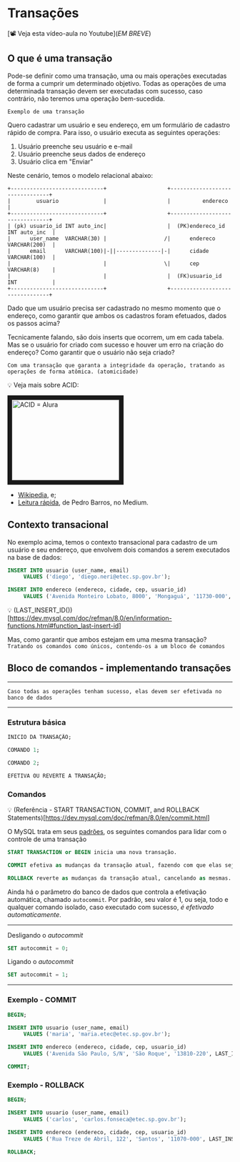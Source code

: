 # Transações

[📽 Veja esta vídeo-aula no Youtube](_EM BREVE_)

## O que é uma transação

Pode-se definir como uma transação, uma ou mais operações executadas de forma a cumprir um determinado objetivo.
Todas as operações de uma determinada transação devem ser executadas com sucesso, caso contrário, não teremos uma operação bem-sucedida.

`Exemplo de uma transação`

Quero cadastrar um usuário e seu endereço, em um formulário de cadastro rápido de compra. Para isso, o usuário executa as seguintes operações:

1. Usuário preenche seu usuário e e-mail
2. Usuário preenche seus dados de endereço
3. Usuário clica em "Enviar"

Neste cenário, temos o modelo relacional abaixo:

```text
+-----------------------------+                   +--------------------------------+
|        usuario              |                   |          endereco              |
+-----------------------------+                   +--------------------------------+
| (pk) usuario_id INT auto_inc|                   |  (PK)endereco_id INT auto_inc  |
|      user_name  VARCHAR(30) |                  /|      endereco    VARCHAR(200)  |
|      email      VARCHAR(100)|-||--------------|-|      cidade      VARCHAR(100)  |
|                             |                  \|      cep         VARCHAR(8)    |
|                             |                   |  (FK)usuario_id  INT           |
+-----------------------------+                   +--------------------------------+
```

Dado que um usuário precisa ser cadastrado no mesmo momento que o endereço, como garantir que ambos os cadastros foram efetuados, dados os passos acima?

Tecnicamente falando, são dois inserts que ocorrem, um em cada tabela.
Mas se o usuário for criado com sucesso e houver um erro na criação do endereço? Como garantir que o usuário não seja criado?

```text
Com uma transação que garanta a integridade da operação, tratando as operações de forma atômica. (atomicidade)
```

💡 Veja mais sobre ACID:

<a href="http://www.youtube.com/watch?feature=player_embedded&v=NtOBPtlnK8w" target="_blank"><img src="http://img.youtube.com/vi/NtOBPtlnK8w/0.jpg" alt="ACID = Alura" width="240" height="180" border="10" />

- [Wikipedia](https://pt.wikipedia.org/wiki/ACID), e;
- [Leitura rápida](https://medium.com/opensanca/o-que-%C3%A9-acid-59b11a81e2c6), de Pedro Barros, no Medium.

## Contexto transacional

No exemplo acima, temos o contexto transacional para cadastro de um usuário e seu endereço, que envolvem dois comandos a serem executados na base de dados:

```sql
INSERT INTO usuario (user_name, email)
     VALUES ('diego', 'diego.neri@etec.sp.gov.br');

INSERT INTO endereco (endereco, cidade, cep, usuario_id)
     VALUES ('Avenida Monteiro Lobato, 8000', 'Mongaguá', '11730-000', LAST_INSERT_ID());
```

💡 (LAST_INSERT_ID())[<https://dev.mysql.com/doc/refman/8.0/en/information-functions.html#function_last-insert-id>]

Mas, como garantir que ambos estejam em uma mesma transação?
`Tratando os comandos como únicos, contendo-os a um bloco de comandos`

## Bloco de comandos - implementando transações

---

```Se alguma operação dentro de uma transação falhar, TODA a transação falhará e deve ser revertida no banco de dados. 
Caso todas as operações tenham sucesso, elas devem ser efetivada no banco de dados
```

---

### Estrutura básica

```sql
INICIO DA TRANSAÇÃO;

COMANDO 1;

COMANDO 2;

EFETIVA OU REVERTE A TRANSAÇÃO;
```

### Comandos

💡 (Referência - START TRANSACTION, COMMIT, and ROLLBACK Statements)[<https://dev.mysql.com/doc/refman/8.0/en/commit.html>]

O MySQL trata em seus [padrões](<https://dev.mysql.com/doc/refman/8.0/en/compatibility.html>), os seguintes comandos para lidar com o controle de uma transação

```sql
START TRANSACTION or BEGIN inicia uma nova transação.

COMMIT efetiva as mudanças da transação atual, fazendo com que elas sejam permanentes na base de dados.

ROLLBACK reverte as mudanças da transação atual, cancelando as mesmas.

```

Ainda há o parâmetro do banco de dados que controla a efetivação automática, chamado `autocommit`.
Por padrão, seu valor é 1, ou seja, todo e qualquer comando isolado, caso executado com sucesso, *é efetivado automaticamente*.

---
Desligando o _autocommit_

```sql
SET autocommit = 0;
```

Ligando o _autocommit_

```sql
SET autocommit = 1;
```

---

### Exemplo - COMMIT

```sql
BEGIN;

INSERT INTO usuario (user_name, email)
     VALUES ('maria', 'maria.etec@etec.sp.gov.br');

INSERT INTO endereco (endereco, cidade, cep, usuario_id)
     VALUES ('Avenida São Paulo, S/N', 'São Roque', '13810-220', LAST_INSERT_ID());

COMMIT;
```

### Exemplo - ROLLBACK

```sql
BEGIN;

INSERT INTO usuario (user_name, email)
     VALUES ('carlos', 'carlos.fonseca@etec.sp.gov.br');

INSERT INTO endereco (endereco, cidade, cep, usuario_id)
     VALUES ('Rua Treze de Abril, 122', 'Santos', '11070-000', LAST_INSERT_ID());

ROLLBACK;
```
